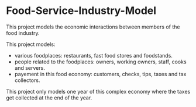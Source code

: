 # Food-Service-Industry-Model
This project models the economic interactions between members of the food industry.

This project models:

- various foodplaces: restaurants, fast food stores and foodstands.
- people related to the foodplaces: owners, working owners, staff, cooks and servers.
- payement in this food economy: customers, checks, tips, taxes and tax collectors.

This project only models one year of this complex economy where the taxes get collected at the end of the year.
